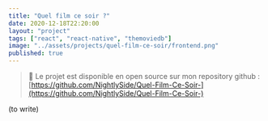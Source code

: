 ```yaml
---
title: "Quel film ce soir ?"
date: 2020-12-18T22:20:00
layout: "project"
tags: ["react", "react-native", "themoviedb"]
image: "../assets/projects/quel-film-ce-soir/frontend.png"
published: true
---
```


> 🚀 Le projet est disponible en open source sur mon repository github : [https://github.com/NightlySide/Quel-Film-Ce-Soir-](https://github.com/NightlySide/Quel-Film-Ce-Soir-)

(to write)